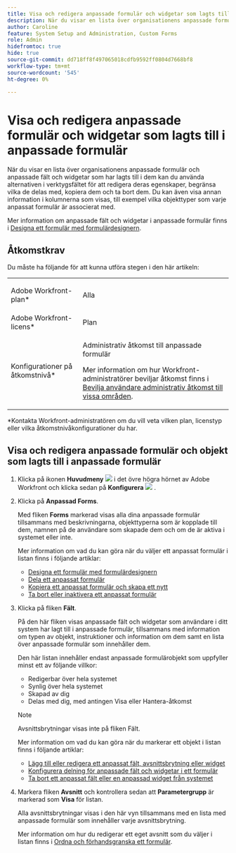 ```yaml
---
title: Visa och redigera anpassade formulär och widgetar som lagts till i anpassade formulär
description: När du visar en lista över organisationens anpassade formulär och anpassade fält och widgetar som har lagts till i dem kan du använda alternativen i verktygsfältet för att redigera deras egenskaper, begränsa vilka de delas med, kopiera dem och ta bort dem. Du kan även visa annan information i kolumnerna som visas, till exempel vilka objekttyper som varje anpassat formulär är associerat med.
author: Caroline
feature: System Setup and Administration, Custom Forms
role: Admin
hidefromtoc: true
hide: true
source-git-commit: dd718ff8f497065018cdfb9592ff0804d7668bf8
workflow-type: tm+mt
source-wordcount: '545'
ht-degree: 0%

---
```



# Visa och redigera anpassade formulär och widgetar som lagts till i anpassade formulär

När du visar en lista över organisationens anpassade formulär och anpassade fält och widgetar som har lagts till i dem kan du använda alternativen i verktygsfältet för att redigera deras egenskaper, begränsa vilka de delas med, kopiera dem och ta bort dem. Du kan även visa annan information i kolumnerna som visas, till exempel vilka objekttyper som varje anpassat formulär är associerat med.

Mer information om anpassade fält och widgetar i anpassade formulär finns i [Designa ett formulär med formulärdesignern](/help/quicksilver/administration-and-setup/customize-workfront/create-manage-custom-forms/form-designer/design-a-form/design-a-form.md).

## Åtkomstkrav

Du måste ha följande för att kunna utföra stegen i den här artikeln:

<table style="table-layout:auto"> 
 <col> 
 <col> 
 <tbody> 
  <tr data-mc-conditions=""> 
   <td role="rowheader"> <p>Adobe Workfront-plan*</p> </td> 
   <td>Alla</td> 
  </tr> 
  <tr> 
   <td role="rowheader">Adobe Workfront-licens*</td> 
   <td>Plan</td> 
  </tr> 
  <tr data-mc-conditions=""> 
   <td role="rowheader">Konfigurationer på åtkomstnivå*</td> 
   <td> <p>Administrativ åtkomst till anpassade formulär</p> <p>Mer information om hur Workfront-administratörer beviljar åtkomst finns i <a href="../../../administration-and-setup/add-users/configure-and-grant-access/grant-users-admin-access-certain-areas.md" class="MCXref xref">Bevilja användare administrativ åtkomst till vissa områden</a>.</p> </td> 
  </tr> 
 </tbody> 
</table>

&#42;Kontakta Workfront-administratören om du vill veta vilken plan, licenstyp eller vilka åtkomstnivåkonfigurationer du har.

## Visa och redigera anpassade formulär och objekt som lagts till i anpassade formulär

1. Klicka på ikonen **Huvudmeny** ![](assets/main-menu-icon.png) i det övre högra hörnet av Adobe Workfront och klicka sedan på **Konfigurera** ![](assets/gear-icon-settings.png) .

1. Klicka på **Anpassad Forms**.

   Med fliken **Forms** markerad visas alla dina anpassade formulär tillsammans med beskrivningarna, objekttyperna som är kopplade till dem, namnen på de användare som skapade dem och om de är aktiva i systemet eller inte.

   Mer information om vad du kan göra när du väljer ett anpassat formulär i listan finns i följande artiklar:

   * [Designa ett formulär med formulärdesignern](/help/quicksilver/administration-and-setup/customize-workfront/create-manage-custom-forms/form-designer/design-a-form/design-a-form.md)
   * [Dela ett anpassat formulär](../../../administration-and-setup/customize-workfront/create-manage-custom-forms/share-access-to-a-custom-form.md)
   * [Kopiera ett anpassat formulär och skapa ett nytt](/help/quicksilver/administration-and-setup/customize-workfront/create-manage-custom-forms/list-edit-share-custom-forms-and-custom-fields.md)
   * [Ta bort eller inaktivera ett anpassat formulär](../../../administration-and-setup/customize-workfront/create-manage-custom-forms/delete-or-deactivate-a-custom-form.md)

1. Klicka på fliken **Fält**.

   På den här fliken visas anpassade fält och widgetar som användare i ditt system har lagt till i anpassade formulär, tillsammans med information om typen av objekt, instruktioner och information om dem samt en lista över anpassade formulär som innehåller dem.

   Den här listan innehåller endast anpassade formulärobjekt som uppfyller minst ett av följande villkor:

   * Redigerbar över hela systemet
   * Synlig över hela systemet
   * Skapad av dig
   * Delas med dig, med antingen Visa eller Hantera-åtkomst

   >[!NOTE]
   >
   >Avsnittsbrytningar visas inte på fliken Fält.

   Mer information om vad du kan göra när du markerar ett objekt i listan finns i följande artiklar:

   * [Lägg till eller redigera ett anpassat fält, avsnittsbrytning eller widget](../../../administration-and-setup/customize-workfront/create-manage-custom-forms/edit-a-custom-field.md)
   * [Konfigurera delning för anpassade fält och widgetar i ett formulär](/help/quicksilver/administration-and-setup/customize-workfront/create-manage-custom-forms/form-designer/manage-a-form/share-custom-fields.md)
   * [Ta bort ett anpassat fält eller en anpassad widget från systemet](../../../administration-and-setup/customize-workfront/create-manage-custom-forms/delete-a-custom-field.md)

1. Markera fliken **Avsnitt** och kontrollera sedan att **Parametergrupp** är markerad som **Visa** för listan.

   Alla avsnittsbrytningar visas i den här vyn tillsammans med en lista med anpassade formulär som innehåller varje avsnittsbrytning.

   Mer information om hur du redigerar ett eget avsnitt som du väljer i listan finns i [Ordna och förhandsgranska ett formulär](/help/quicksilver/administration-and-setup/customize-workfront/create-manage-custom-forms/form-designer/design-a-form/organize-a-form.md).

